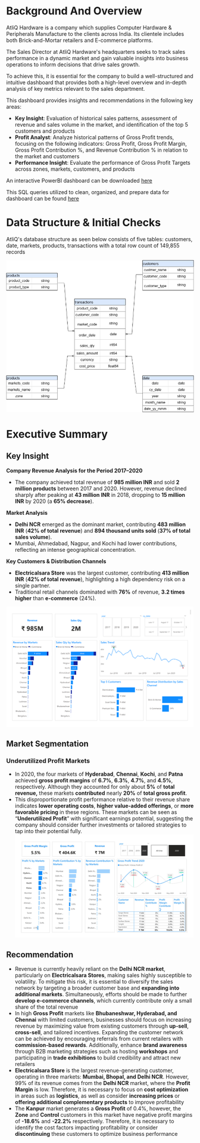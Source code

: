 # Background And Overview
AtliQ Hardware is a company which supplies Computer Hardware & Peripherals Manufacture to the clients across India. Its clientele includes both Brick-and-Mortar retailers and E-commerce platforms.

The Sales Director at AtliQ Hardware's headquarters seeks to track sales performance in a dynamic market and gain valuable insights into business operations to inform decisions that drive sales growth. 

To achieve this, it is essential for the company to build a well-structured and intuitive dashboard that provides both a high-level overview and in-depth analysis of key metrics relevant to the sales department.

This dashboard provides insights and recommendations in the following key areas: 
- **Key Insight**: Evaluation of historical sales patterns, assessment of revenue and sales volume in the market, and identification of the top 5 customers and products
- **Profit Analyst**: Analyze historical patterns of Gross Profit trends, focusing on the following indicators: Gross Profit, Gross Profit Margin, Gross Profit Contribution %, and Revenue Contribution % in relation to the market and customers
- **Performance Insight**: Evaluate the performance of Gross Profit Targets across zones, markets, customers, and products

An interactive PowerBI dashboard can be downloaded [here](https://github.com/nhatnhm/Sales-Performance-Insights-for-India-Computer-Hardware/tree/main/Visualization)

This SQL queries utilized to clean, organized, and prepare data for dashboard can be found [here](https://github.com/nhatnhm/Sales-Performance-Insights-for-India-Computer-Hardware/tree/main/Data%20cleaning)
# Data Structure & Initial Checks
AtliQ's database structure as seen below consists of five tables: customers, date, markets, products, transactions with a total row count of 149,855 records

![Data Structure](Data/Data_Structure.png)
# Executive Summary
## Key Insight
**Company Revenue Analysis for the Period 2017–2020**
- The company achieved total revenue of **985 million INR** and sold **2 million products** between 2017 and 2020. However, revenue declined sharply after peaking at **43 million INR** in 2018, dropping to **15 million INR** by 2020 (a **65% decrease**).
  
**Market Analysis**
- **Delhi NCR** emerged as the dominant market, contributing **483 million INR** (**42% of total revenue**) and **894 thousand units sold** (**37% of total sales volume**).
- Mumbai, Ahmedabad, Nagpur, and Kochi had lower contributions, reflecting an intense geographical concentration.

**Key Customers & Distribution Channels**
- **Electricalsara Store** was the largest customer, contributing **413 million INR** (**42% of total revenue**), highlighting a high dependency risk on a single partner.
- Traditional retail channels dominated with **76%** of revenue, **3.2 times higher** than **e-commerce** (24%).

![Key Insight](Visualization/Key_Insight_Dashboard.png)
## Market Segmentation
### Underutilized Profit Markets
- In 2020, the four markets of **Hyderabad**, **Chennai**, **Kochi**, and **Patna** achieved **gross profit margins** of **6.7%**, **6.3%**, **4.7%**, and **4.5%**, respectively. Although they accounted for only about **5%** of **total revenue,** these markets **contributed** nearly **20%** of **total gross profit**.
- This disproportionate profit performance relative to their revenue share indicates **lower operating costs**, **higher value-added offerings**, or **more favorable pricing** in these regions. These markets can be seen as “**Underutilized Profit**” with significant earnings potential, suggesting the company should consider further investments or tailored strategies to tap into their potential fully.
![Underutilized_Profit_Markets](Visualization/Underutilized_Profit_Markets.jpg)

## Recommendation
- Revenue is currently heavily reliant on the **Delhi NCR market**, particularly on **Electricalsara Stores**, making sales highly susceptible to volatility. To mitigate this risk, it is essential to diversify the sales network by targeting a broader customer base and **expanding into additional markets**. Simultaneously, efforts should be made to further **develop e-commerce channels**, which currently contribute only a small share of the total revenue
- In high **Gross Profit** markets like **Bhubaneshwar, Hyderabad, and Chennai** with limited customers, businesses should focus on increasing revenue by maximizing value from existing customers through **up-sell**, **cross-sell**, and tailored incentives. Expanding the customer network can be achieved by encouraging referrals from current retailers with **commission-based rewards**. Additionally, enhance **brand awareness** through B2B marketing strategies such as hosting **workshops** and participating in **trade exhibitions** to build credibility and attract new retailers
- **Electricalsara Store** is the largest revenue-generating customer, operating in three markets: **Mumbai, Bhopal, and Delhi NCR**. However, 99% of its revenue comes from the **Delhi NCR** market, where the **Profit Margin** is low. Therefore, it is necessary to focus on **cost optimization** in areas such as **logistics**, as well as consider **increasing prices** or **offering additional complementary products** to improve profitability
- The **Kanpur** market generates a **Gross Profit** of 0.4%, however, the **Zone** and **Control** customers in this market have negative profit margins of **-18.6%** and **-22.2%** respectively. Therefore, it is necessary to identify the cost factors impacting profitability or consider **discontinuing** these customers to optimize business performance
